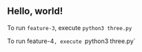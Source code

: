 ## Hello, world!
To run `feature-3`, execute `python3 three.py`

To run feature-4`, execute `python3 three.py`
